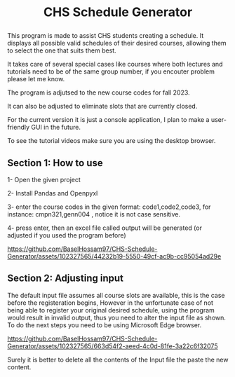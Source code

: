 # <p align="center"> **CHS Schedule Generator** </p>
This program is made to assist CHS students creating a schedule. It displays all possible valid
schedules of their desired courses, allowing them to select the one that suits them best.

It takes care of several special cases like courses where both lectures and tutorials need to be of 
the same group number, if you encouter problem please let me know.

The program is adjutsed to the new course codes for fall 2023.

It can also be adjusted to eliminate slots that are currently closed.

For the current version it is just a console application, I plan to make a user-friendly 
GUI in the future.

To see the tutorial videos make sure you are using the desktop browser.

## **Section 1: How to use**
1- Open the given project

2- Install Pandas and Openpyxl

3- enter the course codes in the given format: code1,code2,code3, for instance: cmpn321,genn004
, notice it is not case sensitive.

4- press enter, then an excel file called output will be generated (or adjusted if you used the program before)



https://github.com/BaselHossam97/CHS-Schedule-Generator/assets/102327565/44232b19-5550-49cf-ac9b-cc95054ad29e


## **Section 2: Adjusting input**

The default input file assumes all course slots are available, this is the case before the registeration begins,
However in the unfortunate case of not being able to register your original desired schedule, using the program 
would result in invalid output, thus you need to alter the input file as shown.
To do the next steps you need to be using Microsoft Edge browser.


https://github.com/BaselHossam97/CHS-Schedule-Generator/assets/102327565/663d54f2-aeed-4c0d-81fe-3a22c6f32075

Surely it is better to delete all the contents of the Input file the paste the new content.






